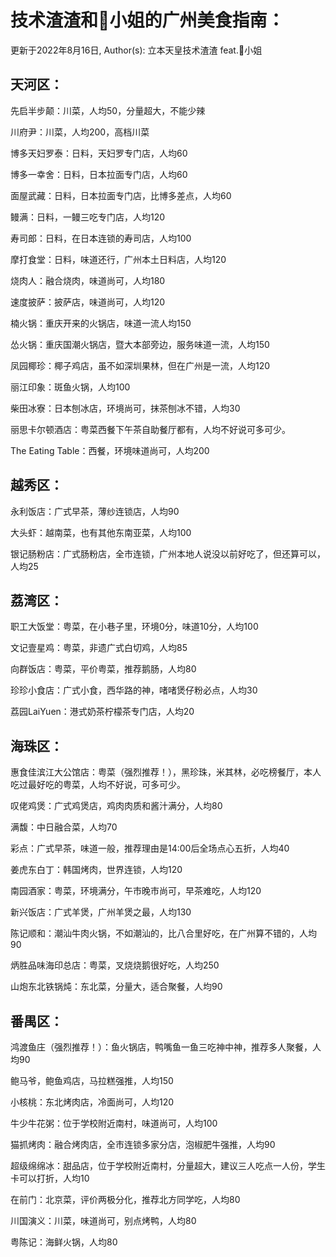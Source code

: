 # 技术渣渣和🐰小姐的广州美食指南：

更新于2022年8月16日, Author(s): 立本天皇技术渣渣 feat.🐰小姐


## 天河区：
先启半步颠：川菜，人均50，分量超大，不能少辣

川府尹：川菜，人均200，高档川菜

博多天妇罗泰：日料，天妇罗专门店，人均60

博多一幸舍：日料，日本拉面专门店，人均60

面屋武藏：日料，日本拉面专门店，比博多差点，人均60

鳗满：日料，一鳗三吃专门店，人均120

寿司郎：日料，在日本连锁的寿司店，人均100

摩打食堂：日料，味道还行，广州本土日料店，人均120

烧肉人：融合烧肉，味道尚可，人均180

速度披萨：披萨店，味道尚可，人均120

楠火锅：重庆开来的火锅店，味道一流人均150

怂火锅：重庆国潮火锅店，暨大本部旁边，服务味道一流，人均150

凤园椰珍：椰子鸡店，虽不如深圳果林，但在广州是一流，人均120

丽江印象：斑鱼火锅，人均100

柴田冰寮：日本刨冰店，环境尚可，抹茶刨冰不错，人均30

丽思卡尔顿酒店：粤菜西餐下午茶自助餐厅都有，人均不好说可多可少。

The Eating Table：西餐，环境味道尚可，人均200

## 越秀区：
永利饭店：广式早茶，薄纱连锁店，人均90

大头虾：越南菜，也有其他东南亚菜，人均100

银记肠粉店：广式肠粉店，全市连锁，广州本地人说没以前好吃了，但还算可以，人均25

## 荔湾区：
职工大饭堂：粤菜，在小巷子里，环境0分，味道10分，人均100

文记壹星鸡：粤菜，非遗广式白切鸡，人均85

向群饭店：粤菜，平价粤菜，推荐鹅肠，人均80

珍珍小食店：广式小食，西华路的神，啫啫煲仔粉必点，人均30

荔园LaiYuen：港式奶茶柠檬茶专门店，人均20

## 海珠区：
惠食佳滨江大公馆店：粤菜（强烈推荐！），黑珍珠，米其林，必吃榜餐厅，本人吃过最好吃的粤菜，人均不好说，可多可少。

叹佬鸡煲：广式鸡煲店，鸡肉肉质和酱汁满分，人均80

满馥：中日融合菜，人均70

彩点：广式早茶，味道一般，推荐理由是14:00后全场点心五折，人均40

姜虎东白丁：韩国烤肉，世界连锁，人均120

南园酒家：粤菜，环境满分，午市晚市尚可，早茶难吃，人均120

新兴饭店：广式羊煲，广州羊煲之最，人均130

陈记顺和：潮汕牛肉火锅，不如潮汕的，比八合里好吃，在广州算不错的，人均90

炳胜品味海印总店：粤菜，叉烧烧鹅很好吃，人均250

山炮东北铁锅炖：东北菜，分量大，适合聚餐，人均90

## 番禺区：
鸿渡鱼庄（强烈推荐！）：鱼火锅店，鸭嘴鱼一鱼三吃神中神，推荐多人聚餐，人均90

鲍马爷，鲍鱼鸡店，马拉糕强推，人均150

小核桃：东北烤肉店，冷面尚可，人均120

牛少牛花粥：位于学校附近南村，味道尚可，人均100

猫抓烤肉：融合烤肉店，全市连锁多家分店，泡椒肥牛强推，人均90

超级绵绵冰：甜品店，位于学校附近南村，分量超大，建议三人吃点一人份，学生卡可以打折，人均10

在前门：北京菜，评价两极分化，推荐北方同学吃，人均80

川国演义：川菜，味道尚可，别点烤鸭，人均80

粤陈记：海鲜火锅，人均80